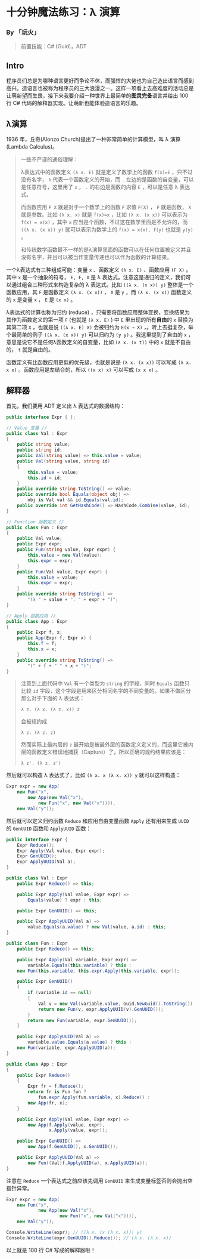 # 十分钟魔法练习：λ 演算

### By 「玩火」

> 前置技能：C# (Guid)，ADT

## Intro

程序员们总是为哪种语言更好而争论不休，而强悍的大佬也为自己造出语言而感到高兴。造语言也被称为程序员的三大浪漫之一。这样一项看上去高难度的活动总是让萌新望而生畏，接下来我要介绍一种世界上最简单的**图灵完备**语言并给出 100 行 C# 代码的解释器实现。让萌新也能体验造语言的乐趣。

## λ演算

1936 年，丘奇(Alonzo Church)提出了一种非常简单的计算模型，叫 λ 演算(Lambda Calculus)。

> 一些不严谨的通俗理解：
>
> λ表达式中的函数定义 `(λ x. E)` 就是定义了数学上的函数 `f(x)=E` ，只不过没有名字， `λ` 代表一个函数定义的开始，而 `.` 左边的是函数的自变量，可以是任意符号，这里用了 `x` ， `.` 的右边是函数的内容 `E` ，可以是任意 λ 表达式。
>
> 而函数应用 `F X` 就是对于一个数学上的函数 `F` 求值 `F(X)` ， `F` 就是函数， `X` 就是参数。比如 `(λ x. x)` 就是 `f(x)=x` ，比如 `(λ x. (x x))` 可以表示为 `f(x) = x(x)` ，其中 `x` 应当是个函数，不过这在数学里面是不允许的，而 `((λ x. (x x)) y)` 就可以表示为数学上的 `f(x) = x(x), f(y)` 也就是 `y(y)` 。
>
> 和传统数学函数最不一样的是λ演算里面的函数可以在任何位置被定义并且没有名字，并且可以被当作变量传递也可以作为函数的计算结果。

一个λ表达式有三种组成可能：变量 `x` 、函数定义 `(λ x. E)` 、函数应用 `(F X)` 。其中 `x` 是一个抽象的符号， `E, F, X` 是 λ 表达式。注意这是递归的定义，我们可以通过组合三种形式来构造复杂的 λ 表达式。比如 `((λ x. (x x)) y)` 整体是一个函数应用，其 `F` 是函数定义 `(λ x. (x x))` ， `X` 是 `y` ，而 `(λ x. (x x))` 函数定义的 `x` 是变量 `x` ， `E` 是 `(x x)` 。

λ表达式的计算也称为归约 (reduce) ，只需要将函数应用整体变换，变换结果为其作为函数定义的第一项 `F` (也就是 `(λ x. E)` ) 中 `E` 里出现的所有**自由**的 `x` 替换为其第二项 `X` ，也就是说 `((λ x. E) X)` 会被归约为 `E(x → X)` ，。听上去挺复杂，举个最简单的例子 `((λ x. (x x)) y)` 可以归约为 `(y y)` 。我这里提到了自由的 `x` ，意思是说它不是任何λ函数定义的自变量，比如 `(λ x. (x t))` 中的 `x` 就是不自由的， `t` 就是自由的。

函数定义有比函数应用更低的优先级，也就是说是 `(λ x. (x x))` 可以写成 `(λ x. x x)` 。函数应用是左结合的，所以 `((x x) x)` 可以写成 `(x x x)` 。

## 解释器

首先，我们要用 ADT 定义出 λ 表达式的数据结构：

```csharp
public interface Expr { };

// Value 变量 //
public class Val : Expr
{
    public string value;
    public string id;
    public Val(string value) => this.value = value;
    public Val(string value, string id)
    {
        this.value = value;
        this.id = id;
    }
    public override string ToString() => value;
    public override bool Equals(object obj) => 
        obj is Val val && id.Equals(val.id);
    public override int GetHashCode() => HashCode.Combine(value, id);
}

// Function 函数定义 //
public class Fun : Expr
{
    public Val value;
    public Expr expr;
    public Fun(string value, Expr expr) {
        this.value = new Val(value);
        this.expr = expr;
    }
    public Fun(Val value, Expr expr) {
        this.value = value;
        this.expr = expr;
    }
    public override string ToString() => 
        "(λ " + value + ". " + expr + ")";
}

// Apply 函数应用 //
public class App : Expr
{
    public Expr f, x;
    public App(Expr f, Expr x) {
        this.f = f;
        this.x = x;
    }
    public override string ToString() => 
        "(" + f + " " + x + ")";
}
```

> 注意到上面代码中 `Val` 有一个类型为 `string` 的字段，同时 `Equals` 函数只比较 `id` 字段，这个字段是用来区分相同名字的不同变量的。如果不做区分那么对于下面的 λ 表达式：
>
> ```
> λ z. (λ x. (λ z. x)) z
> ```
>
> 会被规约成
>
> ```
> λ z. (λ z. z)
> ```
>
> 然而实际上最内层的 `z` 最开始是被最外层的函数定义定义的，而这里它被内层的函数定义错误地捕获（Capture）了，所以正确的规约结果应该是：
>
> ```
> λ z'. (λ z. z')
> ```

然后就可以构造 λ 表达式了，比如 `(λ x. x (λ x. x)) y` 就可以这样构造：

```csharp
Expr expr = new App(
    new Fun("x", 
        new App(new Val("x"), 
            new Fun("x", new Val("x")))), 
    new Val("y"));
```

然后就可以定义归约函数 `Reduce` 和应用自由变量函数 `Apply` 还有用来生成 `UUID` 的 `GenUUID` 函数和 `ApplyUUID` 函数：

```csharp
public interface Expr {
    Expr Reduce();
    Expr Apply(Val value, Expr expr);
    Expr GenUUID();
    Expr ApplyUUID(Val a);
}

public class Val : Expr
    public Expr Reduce() => this;

    public Expr Apply(Val value, Expr expr) => 
        Equals(value) ? expr : this;

    public Expr GenUUID() => this;

    public Expr ApplyUUID(Val a) => 
        value.Equals(a.value) ? new Val(value, a.id) : this;
}

public class Fun : Expr
    public Expr Reduce() => this;

    public Expr Apply(Val variable, Expr expr) => 
        variable.Equals(this.variable) ? this : 
    new Fun(this.variable, this.expr.Apply(this.variable, expr));

    public Expr GenUUID()
    {
        if (variable.id == null)
        {
            Val v = new Val(variable.value, Guid.NewGuid().ToString());
            return new Fun(v, expr.ApplyUUID(v).GenUUID());
        }
        return new Fun(variable, expr.GenUUID());
    }

    public Expr ApplyUUID(Val a) => 
        variable.value.Equals(a.value) ? this : 
    new Fun(variable, expr.ApplyUUID(a));
}

public class App : Expr
{
    public Expr Reduce()
    {
        Expr fr = f.Reduce();
        return fr is Fun fun ? 
            fun.expr.Apply(fun.variable, x).Reduce() : 
        new App(fr, x);
    }

    public Expr Apply(Val value, Expr expr) =>
        new App(f.Apply(value, expr),
                x.Apply(value, expr));

    public Expr GenUUID() =>
        new App(f.GenUUID(), x.GenUUID());

    public Expr ApplyUUID(Val a) =>
        new Fun((Val)f.ApplyUUID(a), x.ApplyUUID(a));
}
```

注意在 `Reduce` 一个表达式之前应该先调用 `GenUUID` 来生成变量标签否则会抛出空指针异常。

```csharp
Expr expr = new App(
    new Fun("x",
            new App(new Val("x"),
                    new Fun("x", new Val("x")))),
    new Val("y"));

Console.WriteLine(expr); // ((λ x. (x (λ x. x))) y)
Console.WriteLine(expr.GenUUID().Reduce()); // (λ x. (λ x. x))
```

以上就是 100 行 C# 写成的解释器啦！

